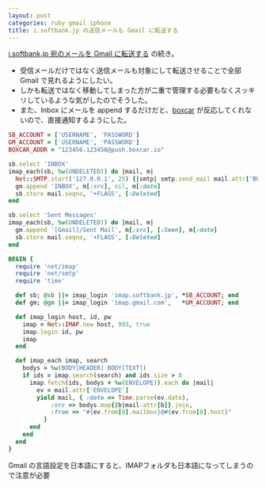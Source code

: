 ```yaml
---
layout: post
categories: ruby gmail iphone
title: i.softbank.jp の送信メールも Gmail に転送する
---
```

[i.softbank.jp 宛のメールを Gmail に転送する](/2010/09/22/forward-isoftbankjp-to-gmail.html) の続き。

* 受信メールだけではなく送信メールも対象にして転送させることで全部 Gmail で見れるようにしたい。
* しかも転送ではなく移動してしまった方が二重で管理する必要もなくスッキリしているような気がしたのでそうした。
* また、Inbox にメールを append するだけだと、[boxcar](http://http://boxcar.io/) が反応してくれないので、直接通知するようにした。


``` ruby source http://gist.github.com/596342 gist
SB_ACCOUNT = ['USERNAME', 'PASSWORD']
GM_ACCOUNT = ['USERNAME', 'PASSWORD']
BOXCAR_ADDR = "123456.123456@push.boxcar.io"

sb.select 'INBOX'
imap_each(sb, %w(UNDELETED)) do |mail, m|
  Net::SMTP.start('127.0.0.1', 25) {|smtp| smtp.send_mail mail.attr['BODY[HEADER]'], m[:from], BOXCAR_ADDR}
  gm.append 'INBOX', m[:src], nil, m[:date]
  sb.store mail.seqno, '+FLAGS', [:Deleted]
end

sb.select 'Sent Messages'
imap_each(sb, %w(UNDELETED)) do |mail, m|
  gm.append '[Gmail]/Sent Mail', m[:src], [:Seen], m[:date]
  sb.store mail.seqno, '+FLAGS', [:Deleted]
end

BEGIN {
  require 'net/imap'
  require 'net/smtp'
  require 'time'

  def sb; @sb ||= imap_login 'imap.softbank.jp', *SB_ACCOUNT; end
  def gm; @gm ||= imap_login 'imap.gmail.com',   *GM_ACCOUNT; end

  def imap_login host, id, pw
    imap = Net::IMAP.new host, 993, true
    imap.login id, pw
    imap
  end

  def imap_each imap, search
    bodys = %w(BODY[HEADER] BODY[TEXT])
    if ids = imap.search(search) and ids.size > 0
      imap.fetch(ids, bodys + %w(ENVELOPE)).each do |mail|
        ev = mail.attr['ENVELOPE']
        yield mail, { :date => Time.parse(ev.date),
            :src => bodys.map{|b|mail.attr[b]}.join,
            :from => "#{ev.from[0].mailbox}@#{ev.from[0].host}"
          }
      end
    end
  end
}
```

Gmail の言語設定を日本語にすると、IMAPフォルダも日本語になってしまうので注意が必要

